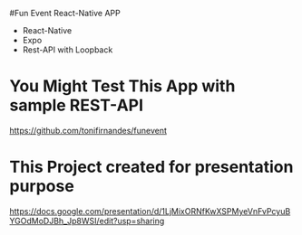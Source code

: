 #Fun Event React-Native APP
- React-Native
- Expo
- Rest-API with Loopback

# You Might Test This App with sample REST-API
https://github.com/tonifirnandes/funevent

# This Project created for presentation purpose
https://docs.google.com/presentation/d/1LjMixORNfKwXSPMyeVnFvPcyuBYGOdMoDJBh_Jp8WSI/edit?usp=sharing